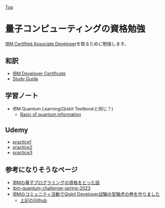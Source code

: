 [Top](https://malibu-cola.github.io/Hg-Web/)

# 量子コンピューティングの資格勉強

[IBM Certified Associate Developer](https://www.ibm.com/training/certification/ibm-certified-associate-developer-quantum-computation-using-qiskit-v02x-C0010300)を取るために勉強します。


## 和訳

- [IBM Develover Certificate](./Translate/WebsiteTranslate.md)
- [Study Guide](./Translate/StudyGuide.md)

## 学習ノート

- IBM Quantum Learning(Qiskit Textbookと同じ？)
  - [Basic of quantum information](./IBMQuantumLearning/BasicOfQuantumInformation/SingleSystem.md)

## Udemy

- [practice1](./Udemy/practice1.md)
- [practice2](./Udemy/practice2.md)
- [practice3](./Udemy/practice3.md)

## 参考になりそうなページ

- [IBMの量子プログラミングの資格をとった話](https://tech-blog.cloud-config.jp/2022-01-11-archive-ibm-quantum-developer)
- [ibm-quantum-challenge-spring-2023](https://github.com/qiskit-community/ibm-quantum-challenge-spring-2023)
- [IBMのコミュニティ活動でQiskit Developer試験の受験虎の巻を作りました](https://qiita.com/w371dy/items/bc188f70ffdc2e7b9c7a)
  - [上記のGithub](https://github.com/wg-quantum/quantum-education-2022/blob/main/2_basic/)